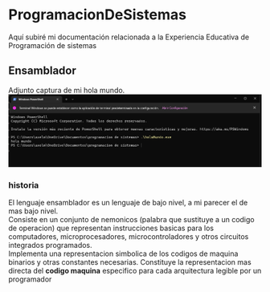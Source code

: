 # ProgramacionDeSistemas
Aquí subiré mi documentación relacionada a la Experiencia Educativa de Programación de sistemas 
## Ensamblador
Adjunto captura de mi hola mundo.    
![ensamblador](https://github.com/AxelGomez02/ProgramacionDeSistemas/blob/main/Imagenes/ensamblador.png?raw=true)    
### historia 
El lenguaje ensamblador es un lenguaje de bajo nivel, a mi parecer el de mas bajo nivel.<br> 
Consiste en un conjunto de nemonicos (palabra que sustituye a un codigo de operacion) que representan instrucciones basicas para los computadores, microprocesadores, microcontroladores y otros circuitos integrados programados.<br>
Implementa una representacion simbolica de los codigos de maquina binarios y otras constantes necesarias. Constituye la representacion mas directa del __codigo maquina__ especifico para cada arquitectura legible por un programador     
